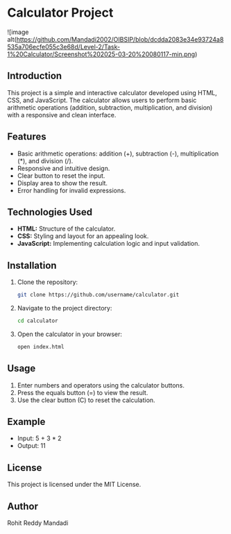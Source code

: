 # Calculator Project

![image alt(https://github.com/Mandadi2002/OIBSIP/blob/dcdda2083e34e93724a8535a706ecfe055c3e68d/Level-2/Task-1%20Calculator/Screenshot%202025-03-20%20080117-min.png)

## Introduction
This project is a simple and interactive calculator developed using HTML, CSS, and JavaScript. The calculator allows users to perform basic arithmetic operations (addition, subtraction, multiplication, and division) with a responsive and clean interface.

## Features
- Basic arithmetic operations: addition (+), subtraction (-), multiplication (*), and division (/).
- Responsive and intuitive design.
- Clear button to reset the input.
- Display area to show the result.
- Error handling for invalid expressions.

## Technologies Used
- **HTML:** Structure of the calculator.
- **CSS:** Styling and layout for an appealing look.
- **JavaScript:** Implementing calculation logic and input validation.

## Installation
1. Clone the repository:
   ```bash
   git clone https://github.com/username/calculator.git
   ```
2. Navigate to the project directory:
   ```bash
   cd calculator
   ```
3. Open the calculator in your browser:
   ```bash
   open index.html
   ```

## Usage
1. Enter numbers and operators using the calculator buttons.
2. Press the equals button (=) to view the result.
3. Use the clear button (C) to reset the calculation.

## Example
- Input: 5 + 3 * 2
- Output: 11

## License
This project is licensed under the MIT License.

## Author
Rohit Reddy Mandadi

